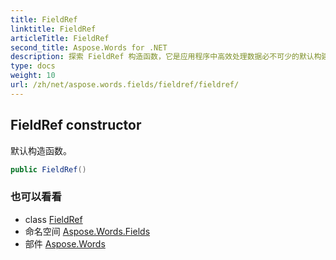 ```yaml
---
title: FieldRef
linktitle: FieldRef
articleTitle: FieldRef
second_title: Aspose.Words for .NET
description: 探索 FieldRef 构造函数，它是应用程序中高效处理数据必不可少的默认构建器。立即简化您的编码！
type: docs
weight: 10
url: /zh/net/aspose.words.fields/fieldref/fieldref/
---
```

## FieldRef constructor

默认构造函数。

```csharp
public FieldRef()
```

### 也可以看看

* class [FieldRef](../)
* 命名空间 [Aspose.Words.Fields](../../../aspose.words.fields/)
* 部件 [Aspose.Words](../../../)
